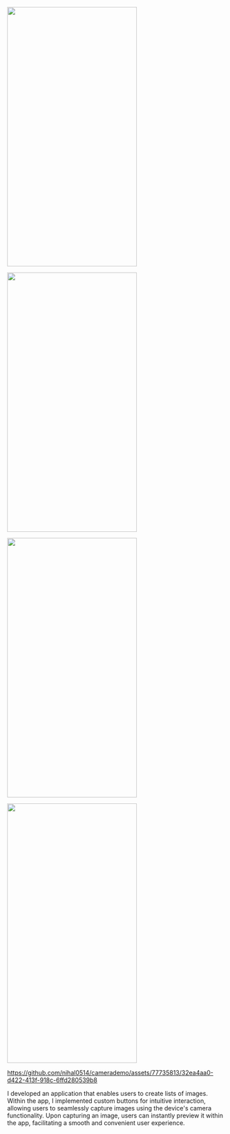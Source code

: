 
<img src=https://github.com/nihal0514/camerademo/assets/77735813/6ec57a6d-488e-4271-bdca-c24d6df6dd14
 width="300" height="600">

 <img src=https://github.com/nihal0514/camerademo/assets/77735813/8b6e32b6-70ae-4d8d-8a53-1fea712ceb0f
 width="300" height="600">

  <img src=https://github.com/nihal0514/camerademo/assets/77735813/12c4a4ff-ca8c-42ce-8584-b4d76f663ee4
 width="300" height="600">

 <img src=https://github.com/nihal0514/camerademo/assets/77735813/250b17ea-5647-4c13-8a96-78e1ec4cba32
 width="300" height="600">


https://github.com/nihal0514/camerademo/assets/77735813/32ea4aa0-d422-413f-918c-6ffd280539b8


I developed an application that enables users to create lists of images. Within the app, I implemented custom buttons for intuitive interaction, allowing users to seamlessly capture images using the device's camera functionality. Upon capturing an image, users can instantly preview it within the app, facilitating a smooth and convenient user experience.

